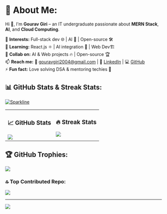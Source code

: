 # 💫 About Me:
Hi 👋, I'm **Gourav Giri** – an IT undergraduate passionate about **MERN Stack**, **AI**, and **Cloud Computing**.  

👀 **Interests:** Full-stack dev 🌐 | AI 🤖 | Open-source 🛠️  
🌱 **Learning:** React.js ⚛️ | AI integration 🤖 | Web Dev🏗️  
💞️ **Collab on:** AI & Web projects 🔥 | Open-source 🏆  
📫 **Reach me:** 📧 gouravgiri2004@gmail.com | 🔗 [LinkedIn](https://www.linkedin.com/in/gouravgiri2004/) | 💻 [GitHub](https://github.com/gouravgithub7710)  
⚡ **Fun fact:** Love solving DSA & mentoring techies 🚀  

## 📊 GitHub Stats & Streak Stats:
[![Sparkline](https://stars.medv.io/Naereen/badges.svg)](https://stars.medv.io/Naereen/badges)

<table>
  <tr>
    <td valign="top">
      <h3>📈 GitHub Stats</h3>
      <img src="https://github-readme-stats.vercel.app/api?username=gouravgithub7710&theme=midnight-purple&hide_border=false&include_all_commits=false&count_private=false" />
    </td>
    <td valign="top">
      <h3>🔥 Streak Stats</h3>
      <img src="https://nirzak-streak-stats.vercel.app/?user=gouravgithub7710&theme=midnight-purple&hide_border=false" />
    </td>
  </tr>
</table>

## 🏆 GitHub Trophies:
![](https://github-profile-trophy.vercel.app/?username=gouravgithub7710&theme=shades-of-purple&no-frame=false&no-bg=true&margin-w=4)  

### 🔝 Top Contributed Repo:
![](https://github-contributor-stats.vercel.app/api?username=gouravgithub7710&limit=5&theme=nightowl&combine_all_yearly_contributions=true)  

---
[![](https://visitcount.itsvg.in/api?id=gouravgithub7710&icon=1&color=6)](https://visitcount.itsvg.in)  

<!-- Proudly created with GPRM ( https://gprm.itsvg.in ) -->
